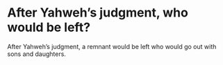 # After Yahweh’s judgment, who would be left?

After Yahweh’s judgment, a remnant would be left who would go out with sons and daughters.
